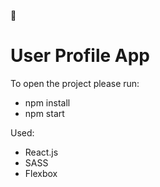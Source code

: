 :construction:

# User Profile App

To open the project please run:

* npm install
* npm start

Used:

* React.js
* SASS
* Flexbox
